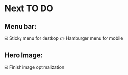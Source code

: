 # Next TO DO

## Menu bar:

☑️ Sticky menu for destkop
👉 Hamburger menu for mobile

## Hero Image:

☑️ Finish image optimalization
